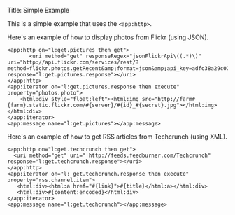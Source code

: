 Title: Simple Example

This is a simple example that uses the `<app:http>`.
	
Here's an example of how to display photos from Flickr (using JSON).

	<app:http on="l:get.pictures then get"> 
	       <uri method="get" responseRegex="jsonFlickrApi\((.*)\)" uri="http://api.flickr.com/services/rest/?method=flickr.photos.getRecent&amp;format=json&amp;api_key=adfc38a29c02d72e21d6f71ffcae264d" response="l:get.pictures.response"></uri>
	</app:http>
	<app:iterator on="l:get.pictures.response then execute" property="photos.photo">
		<html:div style="float:left"><html:img src="http://farm#{farm}.static.flickr.com/#{server}/#{id}_#{secret}.jpg"></html:img></html:div>
	</app:iterator>
	<app:message name="l:get.pictures"></app:message>			

Here's an example of how to get RSS articles from Techcrunch (using XML).

    <app:http on="l:get.techcrunch then get">
      <uri method="get" uri=" http://feeds.feedburner.com/Techcrunch" response="l:get.techcrunch.response"></uri>
    </app:http>
    <app:iterator on="l: get.techcrunch.response then execute" property="rss.channel.item">
       <html:div><html:a href="#{link}">#{title}</html:a></html:div>
       <html:div>#{content:encoded}</html:div> 
    </app:iterator>
    <app:message name="l:get.techcrunch"></app:message>		
